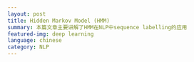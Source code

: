 ```yaml
---
layout: post
title: Hidden Markov Model (HMM)
summary: 本篇文章主要讲解了HMM在NLP中sequence labelling的应用
featured-img: deep learning
language: chinese
category: NLP
---
```

